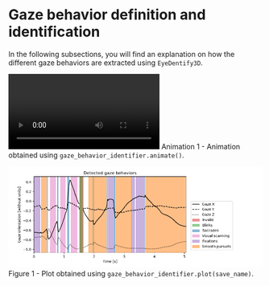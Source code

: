 # Gaze behavior definition and identification

In the following subsections, you will find an explanation on how the different gaze behaviors are extracted using `EyeDentify3D`. 

![animation.mov](../figures/animation.mp4)
Animation 1 - Animation obtained using `gaze_behavior_identifier.animate()`.

![all_gaze_behaviors.png](../figures/all_gaze_behaviors.png)
Figure 1 - Plot obtained using `gaze_behavior_identifier.plot(save_name)`.


```{tableofcontents}
```